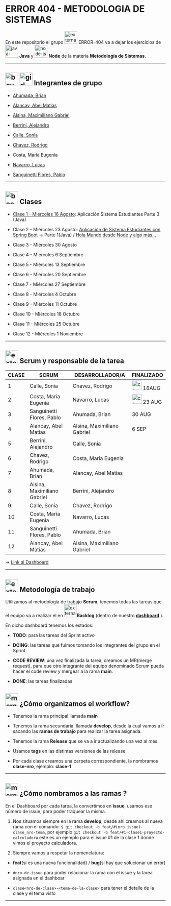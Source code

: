 # ERROR 404 - METODOLOGIA DE SISTEMAS

En este repositorio el grupo <img width="40" height="40" src="https://img.icons8.com/external-flaticons-lineal-color-flat-icons/40/external-error-404-computer-science-flaticons-lineal-color-flat-icons.png" alt="external-error-404-computer-science-flaticons-lineal-color-flat-icons"/> ERROR-404 va a dejar los ejercicios de <img width="40" height="40" src="https://img.icons8.com/color/40/java-coffee-cup-logo--v1.png" alt="java-coffee-cup-logo--v1"/> **Java** y <img width="40" height="40" src="https://img.icons8.com/fluency/40/node-js.png" alt="node-js"/> **Node** de la materia **Metodología de Sistemas**.

---

## <img width="40" height="40" src="https://img.icons8.com/doodle/40/boy.png" alt="boy"/> <img width="40" height="40" src="https://img.icons8.com/doodle/40/girl.png" alt="girl"/> Integrantes de grupo

- [Ahumada, Brian](https://github.com/brianahumada)                        

- [Alancay, Abel Matias](https://github.com/matias9486)                

- [Alsina, Maximiliano Gabriel](https://github.com/MalsinaG)   

- [Berrini, Alejandro](https://github.com/AlejandroEB89)                 

- [Calle, Sonia](https://github.com/SoCalle) 

- [Chavez, Rodrigo](https://github.com/RodrigoChavez1986)                       

- [Costa, Maria Eugenia](https://github.com/eugenia1984)              

- [Navarro, Lucas](https://github.com/LucasNavarro01)                                            

- [Sanguinetti Flores, Pablo](https://github.com/Pablo1653)

---

## <img width="40" height="40" src="https://img.icons8.com/fluency/40/book.png" alt="book"/> Clases

- [Clase 1 - Miércoles 16 Agosto](https://github.com/CodeSystem2022/ERROR404-METODOLOGIA-DE-SISTEMAS/tree/main/Clase_01/SistemaEstudiantes): Aplicación Sistema Estudiantes Parte 3 (Java)
  
- Clase 2 -  Miércoles 23 Agosto: [Aplicación de Sistema Estudiantes con Spring Boot](https://github.com/CodeSystem2022/ERROR404-METODOLOGIA-DE-SISTEMAS/tree/main/Clase_02/estudiantes) -> Parte 1(Java) / [Hola Mundo desde Node y algo más...](https://github.com/CodeSystem2022/ERROR404-METODOLOGIA-DE-SISTEMAS/tree/main/NODE/01-Hola-Mundo)

- Clase 3 -  Miércoles 30 Agosto

- Clase 4 - Miércoles 6 Septiembre

- Clase 5 -  Miércoles 13 Septiembre

- Clase 6 -  Miércoles 20 Septiembre

- Clase 7 - Miércoles 27 Septiembre

- Clase 8 - Miércoles 4 Octubre 

- Clase 9 - Miércoles 11 Octubre 

- Clase 10 - Miércoles 18 Octubre 

- Clase 11 - Miércoles 25 Octubre 

- Clase 12 - Miércoles 1 Noviembre
  
---

## <img width="40" height="40" src="https://img.icons8.com/external-flaticons-lineal-color-flat-icons/40/external-scrum-ux-and-ui-icons-flaticons-lineal-color-flat-icons.png" alt="external-scrum-ux-and-ui-icons-flaticons-lineal-color-flat-icons"/> Scrum y responsable de la tarea

| CLASE | SCRUM | DESARROLLADOR/A | FINALIZADO |
| ----- | ------ | -------------- | ---------- |
| 1 | Calle, Sonia | Chavez, Rodrigo |  <img width="30" height="30" src="https://img.icons8.com/color/30/checked-checkbox.png" alt="checked-checkbox"/> 16AUG  |
| 2 | Costa, Maria Eugenia | Navarro, Lucas |   <img width="30" height="30" src="https://img.icons8.com/color/30/checked-checkbox.png" alt="checked-checkbox"/> 23 AUG  |
| 3 | Sanguinetti Flores, Pablo | Ahumada, Brian | 30 AUG |
| 4 | Alancay, Abel Matias | Alsina, Maximiliano Gabriel | 6 SEP |
| 5 | Berrini, Alejandro | Calle, Sonia | |
| 6 | Chavez, Rodrigo | Costa, Maria Eugenia | |
| 7 | Ahumada, Brian | Alancay, Abel Matias | |
| 8 | Alsina, Maximiliano Gabriel | Berrini, Alejandro | |
| 9 | Calle, Sonia | Chavez, Rodrigo | |
| 10 | Costa, Maria Eugenia | Navarro, Lucas | |
| 11 | Sanguinetti Flores, Pablo |  Ahumada, Brian | |
| 12 | Alancay, Abel Matias | Alsina, Maximiliano Gabriel | |

-> [Link al Dashboard](https://github.com/orgs/CodeSystem2022/projects/1161)

---

## <img width="40" height="40" src="https://img.icons8.com/external-flaticons-flat-flat-icons/40/external-scrum-agile-flaticons-flat-flat-icons-6.png" alt="external-scrum-agile-flaticons-flat-flat-icons-6"/> Metodología de trabajo

Utilizamos al metodología de trabajo **Scrum**, tenemos todas las tareas que el equipo va a realizar el en <img width="40" height="40" src="https://img.icons8.com/external-flaticons-flat-flat-icons/40/external-scrum-agile-flaticons-flat-flat-icons-7.png" alt="external-scrum-agile-flaticons-flat-flat-icons-7"/>**Backlog** (dentro de nuestro [**dashboard**](https://github.com/orgs/CodeSystem2022/projects/1161) ).

En dicho dashboard tenemos los estados: 

- **TODO**: para las tareas del Sprint activo

- **DOING**: las tareas que fuimos tomando los integrantes del grupo en el Sprint

- **CODE REVIEW**: una vez finalizada la tarea, creamos un MR(merge request), para que otro integrante del equipo denominado Scrum pueda hacer el code review y mergear a la rama **main**.

- **DONE**: las tareas finalizadas

## <img width="40" height="40" src="https://img.icons8.com/office/40/merge-git.png" alt="merge-git"/> ¿Cómo organizamos el workflow?

- Tenemos la rama principal llamada **main**

- Tenemos la rama secundaria, llamada **develop**, desde la cual vamos a ir sacando las **ramas de trabajo** para realizar la tarea asignada.

- Tenemos la rama **Release** que se va a ir actualizando una vez al mes.

- Usamos **tags** en las distintas versiones de las release

- Por cada clase creamos una carpeta correspondiente, la nombramos **clase-nro**, ejemplo: **clase-1**

---
 
## <img width="40" height="40" src="https://img.icons8.com/pulsar-color/40/merge-git.png" alt="merge-git"/> ¿Cómo nombramos a las ramas ?

En el Dashboard por cada tarea, la convertimos en **issue**, usamos ese número de issue, para poder traquear la misma.

1. Nos situamos siempre en la rama **develop**, desde ahi creamos al nueva rama con el comando: `$ git checkout -b feat/#(nro.issue)-clase_nro-tema`, por ejemplo `git checkout -b feat/#1-clase1-proyecto-calculadora` este es un ejemplo para el issue #1 de la clase 1 donde vimos el proyecto calculadora.

2. Siempre vamos a respetar la nomenclatura:

- **feat**(si es una nueva funcionalidad) / **bug**(si hay que solucionar un error)

- `#nro-de-issue` para poder relacionar la rama con el issue y la tarea asignada en el dashboar

- `clase<nro-de-clase>-<tema-de-la-clase>` para tener el detalle de la clase y el tema visto

---

